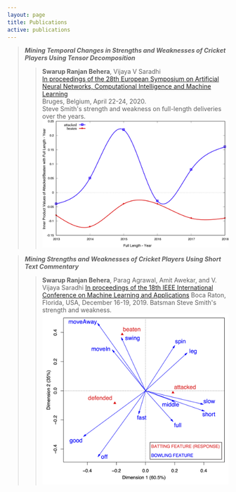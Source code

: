 ```yaml
---
layout: page
title: Publications
active: publications
---
```


> ***Mining Temporal Changes in Strengths and Weaknesses of Cricket Players Using Tensor Decomposition***
  >> **Swarup Ranjan Behera**, Vijaya V Saradhi  
  >> [In proceedings of the 28th European Symposium on Artificial Neural Networks, Computational Intelligence and Machine Learning](https://www.esann.org/)  
  >> Bruges, Belgium, April 22-24, 2020.  
  >> Steve Smith's strength and weakness on full-length deliveries over the years.
      ![Batsman Steve Smith's strength and weakness on full-length deliveries over the years.](/assets/images/FullSmith.png)

> ***Mining Strengths and Weaknesses of Cricket Players Using Short Text Commentary***
  >> **Swarup Ranjan Behera**, Parag Agrawal, Amit Awekar, and V. Vijaya Saradhi
  >> [In proceedings of the 18th IEEE International Conference on Machine Learning and Applications](https://www.icmla-conference.org/icmla19/)
  >> Boca Raton, Florida, USA, December 16-19, 2019.
  >> Batsman Steve Smith's strength and weakness.
     ![Steve Smith's Response: strength and weakness.](/assets/images/response.png)
